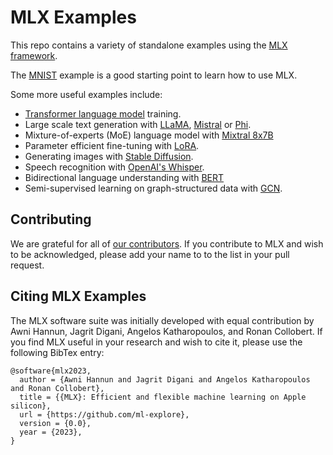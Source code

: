 # MLX Examples

This repo contains a variety of standalone examples using the [MLX
framework](https://github.com/ml-explore/mlx).

The [MNIST](mnist) example is a good starting point to learn how to use MLX.

Some more useful examples include:

- [Transformer language model](transformer_lm) training.
- Large scale text generation with [LLaMA](llama), [Mistral](mistral) or [Phi](phi2).  
- Mixture-of-experts (MoE) language model with [Mixtral 8x7B](mixtral)
- Parameter efficient fine-tuning with [LoRA](lora).
- Generating images with [Stable Diffusion](stable_diffusion).
- Speech recognition with [OpenAI's Whisper](whisper).
- Bidirectional language understanding with [BERT](bert)
- Semi-supervised learning on graph-structured data with [GCN](gcn).

## Contributing 

We are grateful for all of [our
contributors](ACKNOWLEDGMENTS.md#Individual-Contributors). If you contribute
to MLX and wish to be acknowledged, please add your name to to the list in your
pull request.

## Citing MLX Examples

The MLX software suite was initially developed with equal contribution by Awni
Hannun, Jagrit Digani, Angelos Katharopoulos, and Ronan Collobert. If you find
MLX useful in your research and wish to cite it, please use the following
BibTex entry:

```
@software{mlx2023,
  author = {Awni Hannun and Jagrit Digani and Angelos Katharopoulos and Ronan Collobert},
  title = {{MLX}: Efficient and flexible machine learning on Apple silicon},
  url = {https://github.com/ml-explore},
  version = {0.0},
  year = {2023},
}
```
